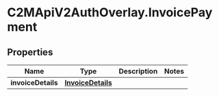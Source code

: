 # C2MApiV2AuthOverlay.InvoicePayment

## Properties

Name | Type | Description | Notes
------------ | ------------- | ------------- | -------------
**invoiceDetails** | [**InvoiceDetails**](InvoiceDetails.md) |  | 


